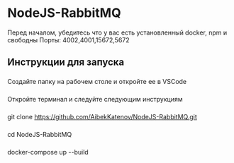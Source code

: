 # NodeJS-RabbitMQ
Перед началом, убедитесь что у вас есть установленный docker, npm и свободны Порты: 4002,4001,15672,5672
## Инструкции для запуска

###
Создайте папку на рабочем столе и откройте ее в VSCode
###
Откройте терминал и следуйте следующим инструкциям
###
git clone https://github.com/AibekKatenov/NodeJS-RabbitMQ.git
###
cd NodeJS-RabbitMQ
###
docker-compose up --build
